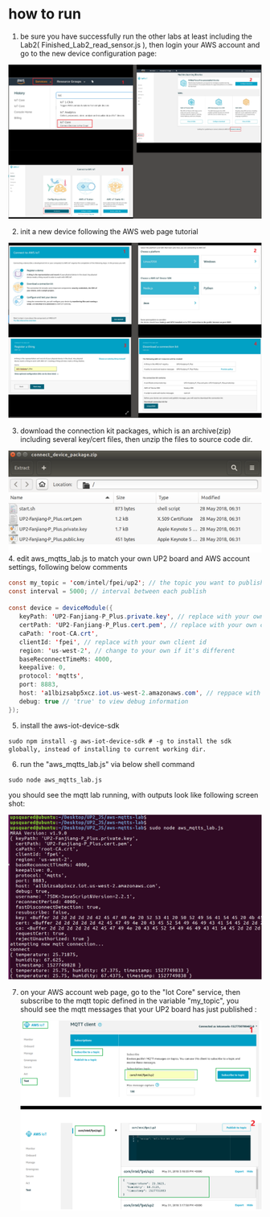 # how to run
1. be sure you have successfully run the other labs at least including the Lab2( Finished_Lab2_read_sensor.js ), then login your AWS account and go to the new device configuration page: 

  ![alt text](UI/aws_iot_go_to_new_device_config.png?raw=true "Title")

2. init a new device following the AWS web page tutorial

  ![alt text](UI/aws_iot_init_new_device.png?raw=true "Title")

3. download the connection kit packages, which is an archive(zip) including several key/cert files, then unzip the files to source code dir.

  ![alt text](UI/aws_iot_connection_kit.png?raw=true "Title")
4. edit aws_mqtts_lab.js to match your own UP2 board and AWS account settings, following below comments

  ```java
  const my_topic = 'com/intel/fpei/up2'; // the topic you want to publish to aws
  const interval = 5000; // interval between each publish

  const device = deviceModule({
     keyPath: 'UP2-Fanjiang-P_Plus.private.key', // replace with your own key
     certPath: 'UP2-Fanjiang-P_Plus.cert.pem', // replace with your own cert
     caPath: 'root-CA.crt',
     clientId: 'fpei', // replace with your own client id
     region: 'us-west-2', // change to your own if it's different
     baseReconnectTimeMs: 4000, 
     keepalive: 0,
     protocol: 'mqtts', 
     port: 8883,
     host: 'a1lbizsabp5xcz.iot.us-west-2.amazonaws.com', // reppace with your own
     debug: true // 'true' to view debug information
  });
  ```

5. install the aws-iot-device-sdk

  ```shell
  sudo npm install -g aws-iot-device-sdk # -g to install the sdk globally, instead of installing to current working dir.
  ```

6. run the "aws_mqtts_lab.js" via below shell command

  ```shell
  sudo node aws_mqtts_lab.js
  ```
  you should see the mqtt lab running, with outputs look like following screen shot:
  
  ![alt text](UI/aws_mqtts_running.png?raw=true "Title")

7. on your AWS account web page, go to the "Iot Core" service, then subscribe to the mqtt topic defined in the variable "my_topic", you should see the mqtt messages that your UP2 board has just published :

   ![alt text](UI/aws_subscribe_mqtts_msg.png?raw=true "Title")

  
